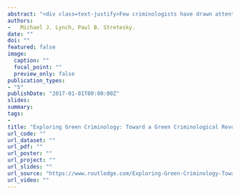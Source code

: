 ```yaml
---
abstract: "<div class=text-justify>Few criminologists have drawn attention to the fact that widespread and significant forms of harm such as green or environmental crimes are neglected by criminology. Others have suggested that green crimes present the most important challenge to criminology as a discipline. This book argues that criminology needs to take green harms more seriously and to be revolutionized so that it forms part of the solution to the large environmental problems currently faced across the world. It asks how criminology should be redesigned to consider green/environmental harm as a key area of study in an era where destruction of the earth and the world’s ecosystem is a major concern and examines why this has remained unaccomplished so far. The chapters in this book apply an environmental frame of reference underlying a green approach to issues which can be addressed from within criminology and which can encourage criminologists and environmentalists to respond and react differently to environmental crime.</div>"
authors:
-   Michael J. Lynch, Paul B. Stretesky.
date: ""
doi: ""
featured: false
image:
  caption: ""
  focal_point: ""
  preview_only: false
publication_types:
- "5"
publishDate: "2017-01-01T00:00:00Z"
slides: 
summary: 
tags:
- 
title: "Exploring Green Criminology: Toward a Green Criminological Revolution"
url_code: ""
url_dataset: ""
url_pdf: ""
url_poster: ""
url_project: ""
url_slides: ""
url_source: "https://www.routledge.com/Exploring-Green-Criminology-Toward-a-Green-Criminological-Revolution/Lynch-Stretesky/p/book/9781472418074"
url_video: ""
---
```


